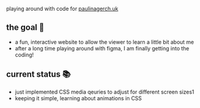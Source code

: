 playing around with code for [paulinagerch.uk](https://paulinagerch.uk)

## the goal 🚀
- a fun, interactive website to allow the viewer to learn a little bit about me
- after a long time playing around with figma, I am finally getting into the coding!

## current status 📚
- just implemented CSS media qeuries to adjust for different screen sizes1
- keeping it simple, learning about animations in CSS


